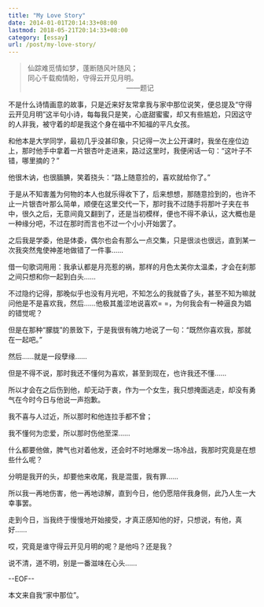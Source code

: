 ```yaml
---
title: "My Love Story"
date: 2014-01-01T20:14:33+08:00
lastmod: 2018-05-21T20:14:33+08:00
category: [essay]
url: /post/my-love-story/
---
```


> 仙踪难觅情如梦，蓬断随风叶随风；  
> 同心千载痴情盼，守得云开见月明。  
>                                                   ——题记

不是什么诗情画意的故事，只是近来好友常拿我与家中那位说笑，便总提及“守得云开见月明”这半句小诗，每每我只是笑，心底甜蜜蜜，却又有些尴尬，只因这守的人非我，被守着的却是我这个身在福中不知福的平凡女孩。

和他本是大学同学，最初几乎没甚印象，只记得一次上公开课时，我坐在座位边上，那时他手中拿着一片银杏叶走进来，路过这里时，我便闲话一句：“这叶子不错，哪里摘的？”

他很木讷，也很腼腆，笑着挠头：“路上随意捡的，喜欢就给你了。”

于是从不知害羞为何物的本人也就乐得收下了，后来想想，那随意捡到的，也许不止一片银杏叶那么简单，顺便在这里交代一下，那时我不过随手将那叶子夹在书 中，很久之后，无意间竟又翻到了，还是当初模样，便也不得不承认，这大概也是一种缘分吧，不过在那时而言也不过一个小小开始罢了。

之后我是学委，他是体委，偶尔也会有那么一点交集，只是很淡也很远，直到某一次我突然鬼使神差地做错了一件事……

借一句歌词用用：我承认都是月亮惹的祸，那样的月色太美你太温柔，才会在刹那之间只想和你一起到白头……

不过隐约记得，那晚似乎也没有月光吧，不知怎么的我就昏了头，甚至不知为嘛就问他是不是喜欢我，然后……他极其羞涩地说喜欢= =，为何我会有一种逼良为娼的错觉呢？

但是在那种“朦胧”的景致下，于是我很有魄力地说了一句：“既然你喜欢我，那就在一起吧。”

然后……就是一段孽缘……

但是不得不说，那时我还不懂何为喜欢，甚至到现在，也许我还不懂……

所以才会在之后伤到他，却无动于衷，作为一个女生，我只想掩面逃走，却没有勇气在今时今日与他说一声抱歉。

我不喜与人过近，所以那时和他连拉手都不曾；

我不懂何为恋爱，所以那时伤他至深……

什么都要他做，脾气也对着他发，还会时不时地爆发一场冷战，我那时究竟是在想些什么呢？

分明是我开的头，却要他来收尾，我是混蛋，我有罪……

所以我一再地伤害，他一再地谅解，直到今日，他仍愿陪伴我身侧，此乃人生一大幸事罢。

走到今日，当我终于慢慢地开始接受，才真正感知他的好，只想说，有他，真好……

哎，究竟是谁守得云开见月明的呢？是他吗？还是我？

说不清，道不明，别是一番滋味在心头……

--EOF--

本文来自我“家中那位”。
